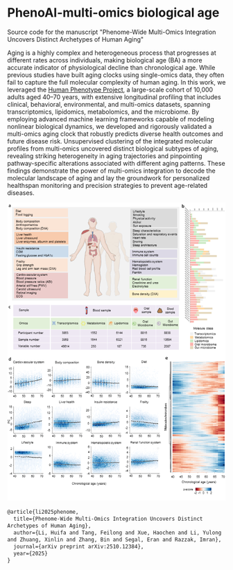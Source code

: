 # PhenoAI-multi-omics biological age

Source code for the manuscript "Phenome-Wide Multi-Omics Integration Uncovers Distinct Archetypes of Human Aging"

Aging is a highly complex and heterogeneous process that progresses at different rates across individuals, making biological age (BA) a more accurate indicator of physiological decline than chronological age. While previous studies have built aging clocks using single-omics data, they often fail to capture the full molecular complexity of human aging. In this work, we leveraged the [Human Phenotype Project](https://knowledgebase.pheno.ai/), a large-scale cohort of 10,000 adults aged 40–70 years, with extensive longitudinal profiling that includes clinical, behavioral, environmental, and multi-omics datasets, spanning transcriptomics, lipidomics, metabolomics, and the microbiome. By employing advanced machine learning frameworks capable of modeling nonlinear biological dynamics, we developed and rigorously validated a multi-omics aging clock that robustly predicts diverse health outcomes and future disease risk. Unsupervised clustering of the integrated molecular profiles from multi-omics uncovered distinct biological subtypes of aging, revealing striking heterogeneity in aging trajectories and pinpointing pathway-specific alterations associated with different aging patterns. These findings demonstrate the power of multi-omics integration to decode the molecular landscape of aging and lay the groundwork for personalized healthspan monitoring and precision strategies to prevent age-related diseases.

![cohort](Result-1.png)

```
@article{li2025phenome,
  title={Phenome-Wide Multi-Omics Integration Uncovers Distinct Archetypes of Human Aging},
  author={Li, Huifa and Tang, Feilong and Xue, Haochen and Li, Yulong and Zhuang, Xinlin and Zhang, Bin and Segal, Eran and Razzak, Imran},
  journal={arXiv preprint arXiv:2510.12384},
  year={2025}
}
```
